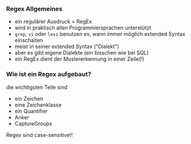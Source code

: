 ### Regex Allgemeines

- ein regulärer Ausdruck = RegEx
- wird in praktisch allen Programmiersprachen unterstützt
- `grep`, `vi` oder `less` benutzen es, wann immer möglich extended Syntax einschalten
- meist in seiner extended Syntax ("Dialekt")
- aber es gibt eigene Dialekte (ein bisschen wie bei SQL)
- ein RegEx dient der Mustererkennung in einer Zeile(!)

### Wie ist ein Regex aufgebaut?

die wichtigsten Teile sind

- ein Zeichen
- eine Zeichenklasse
- ein Quantifier
- Anker
- CaptureGroups

Regex sind case-sensitive!!
